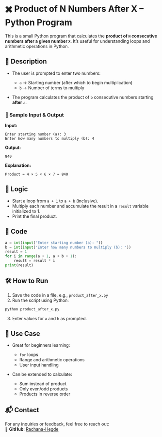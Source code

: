 # ✖️ Product of N Numbers After X – Python Program

This is a small Python program that calculates the **product of `N` consecutive numbers after a given number `X`**. It’s useful for understanding loops and arithmetic operations in Python.

## 📌 Description

* The user is prompted to enter two numbers:

  * `a` → Starting number (after which to begin multiplication)
  * `b` → Number of terms to multiply
* The program calculates the product of `b` consecutive numbers starting **after** `a`.

### 🧾 Sample Input & Output

**Input:**

```
Enter starting number (a): 3  
Enter how many numbers to multiply (b): 4
```

**Output:**

```
840
```

**Explanation:**

```
Product = 4 × 5 × 6 × 7 = 840
```

## 🧠 Logic

* Start a loop from `a + 1` to `a + b` (inclusive).
* Multiply each number and accumulate the result in a `result` variable initialized to 1.
* Print the final product.

## 🧾 Code

```python
a = int(input("Enter starting number (a): "))
b = int(input("Enter how many numbers to multiply (b): "))
result = 1
for i in range(a + 1, a + b + 1):
    result = result * i
print(result)
```

## 🛠️ How to Run

1. Save the code in a file, e.g., `product_after_x.py`
2. Run the script using Python:
```bash
python product_after_x.py
```
3. Enter values for `a` and `b` as prompted.

## 🎯 Use Case

* Great for beginners learning:
  * `for` loops
  * Range and arithmetic operations
  * User input handling

* Can be extended to calculate:
  * Sum instead of product
  * Only even/odd products
  * Products in reverse order

## 📬 Contact  

For any inquiries or feedback, feel free to reach out:    
🔗 **GitHub**: [Rachana-Hegde](https://github.com/Rachana-Hegde)  
